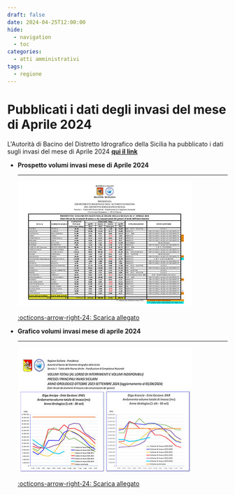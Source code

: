 ```yaml
---
draft: false
date: 2024-04-25T12:00:00
hide:
  - navigation
  - toc
categories:
  - atti amministrativi
tags:
  - regione
---
```


# Pubblicati i dati degli invasi del mese di Aprile 2024

L'Autorità di Bacino del Distretto Idrografico della Sicilia ha pubblicato i dati sugli invasi del mese di Aprile 2024 **[qui il link](https://www.regione.sicilia.it/la-regione-informa/pubblicati-dati-invasi-mese-aprile-2024)**

<!-- more -->

<div class="grid cards" markdown>

-   __Prospetto volumi invasi mese di Aprile 2024__

    ---
     [![](tabelle_aprile_2024.jpg "Prospetto volumi invasi mese di Aprile 2024 (143.04 KB)")](https://www.regione.sicilia.it/sites/default/files/2024-04/1__2024.04.01_A_Tabella_volumi_invasi_0.pdf) 
	 
    [:octicons-arrow-right-24: Scarica allegato](https://www.regione.sicilia.it/sites/default/files/2024-04/1__2024.04.01_A_Tabella_volumi_invasi_0.pdf)

-   __Grafico volumi invasi mese di aprile 2024__

    ---
	 [![](grafico_aprile_2024.jpg "Grafico volumi invasi mese di aprile 2024 (1.96 MB)")](https://www.regione.sicilia.it/sites/default/files/2024-04/0__2024.04.01_C_Grafici_volumi_invasi_0.pdf) 
	

    [:octicons-arrow-right-24: Scarica allegato](https://www.regione.sicilia.it/sites/default/files/2024-04/0__2024.04.01_C_Grafici_volumi_invasi_0.pdf)
	